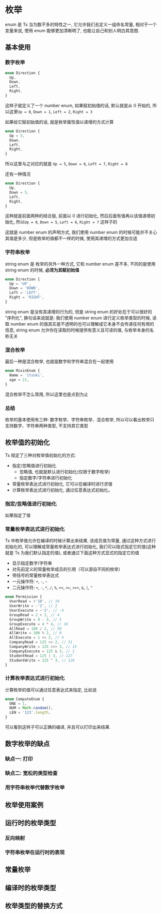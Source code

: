 # 枚举

enum 是 Ts 当为数不多的特性之一, 它允许我们去定义一组命名常量, 相对于一个变量来说, 使用 enum 能够更加清晰明了, 也能让自己和别人明白其意图.

## 基本使用

### 数字枚举

```ts
enum Direction {
  Up,
  Down,
  Left,
  Right,
}
```

这样子就定义了一个 number enum, 如果赋初始值的话, 默认就是从 0 开始的, 所以这里`Up = 0`, `Down = 1`,
`Left = 2`, `Right = 3`

如果给它赋初始值的话, 就是枚举属性值以递增的方式计算

```ts
enum Direction {
  Up = 5,
  Down,
  Left,
  Right,
}
```

所以这里与之对应的就是 `Up = 5`, `Down = 6`, `Left = 7`, `Right = 8`

还有一种情况

```ts
enum Direction {
  Up,
  Down = 5,
  Left,
  Right,
}
```

这种就是前面两种的结合版, 前面以 0 进行初始化, 然后后面有值再以该值递增初始化, 所以`Up = 0`, `Down = 5`, `Left = 6`, `Right = 7` 这样子的

这就是 number enum 的声明方式, 我们使用 number enum 的时候可能并不关心其值是多少, 但是枚举的值都不一样的时候, 使用其递增的方式更加合适

### 字符串枚举

string enum 是 枚举的另外一种方式, 它和 number enum 差不多, 不同的是使用 string enum 的时候, **必须为其赋初始值**

```ts
enum Direction {
  Up = 'UP',
  Down = 'DOWN',
  Left = 'LEFT',
  Right = 'RIGHT',
}
```

string enum 是没有其递增的行为的, 但是 string enum 的好处在于可以很好的 "序列化", 换句话来说就是: 我们使用 number enum 进行定义枚举类型的时候, 读取 number enum 的值其实是不透明的也可以理解成它本身不会传递任何有用的信息, string enum 允许你在读取的时候提供有意义且可读的值, 与枚举本身的名称无关

### 混合枚举

最后一种是混合枚举, 也就是数字和字符串混合在一起使用

```ts
enum MixinEnum {
  Name = 'itsuki',
  age = 21,
}
```

混合枚举不怎么常用, 所以这里也是点到为止

### 总结

枚举的基本使用有三种: 数字枚举、字符串枚举、混合枚举, 所以可以看出枚举只支持数字、字符串两种类型, 不支持其它类型

## 枚举值的初始化

Ts 规定了三种对枚举值初始化的方式:

- 指定/忽略值进行初始化
  - 忽略值, 也就是默认进行初始化(仅限于数字枚举)
  - 指定数字/字符串进行初始化
- 常量枚举表达式进行初始化, 它可以在编译时进行求值
- 计算枚举表达式进行初始化, 通过任意表达式初始化。

### 指定/忽略值进行初始化

<!-- TODO:  -->

如果指定了值

### 常量枚举表达式进行初始化

Ts 中枚举值允许在编译的时候计算出来结果, 该成员值为常量, 通过这种方式进行初始化的, 可以理解成常量枚举表达式进行初始化, 我们可以隐式指定它的值(这种就是 Ts 为我们默认指定的值), 或者通过下面这种方式显式的指定它的值

- 显示指定数字/字符串
- 对先前定义的常量枚举成员的引用（可以源自不同的枚举）
- 带括号的常量枚举表达式
- 一元操作符: `+`, `-`, `~`
- 二元操作符: `+`, `-`, `*`, `/`, `%`, `<<`, `>>`, `>>>`, `&`, `|`, `^`

```ts
enum Permission {
  UserRead = +'10', // 10
  UserWrite = -'2', // 2
  UserExecute = ~'3', // -4
  GroupRead = 2 + 2, // 4
  GroupWrite = 8 - 3, // 5
  GroupExecute = 4 * 4, // 16
  AllRead = 100 / 2, // 50
  AllWrite = 100 % 2, // 0
  AllExecute = 1 << 2, // 4
  CompanyRead = 125 >> 2, // 31
  CompanyWrite = 125 >>> 3, // 15
  CompanyExecute = 125 & 3, // 1
  StudentRead = 125 | 3, // 127
  StudentWrite = 125 ^ 3, // 126
}
```

### 计算枚举表达式进行初始化

计算枚举的值可以通过任意表达式来指定, 比如说

```ts
enum ComputeEnum {
  ONE = 1,
  NUM = Math.random(),
  LEN = '123'.length,
}
```

可以看到这样子可以正确的编译, 并且可以打印出来结果.

## 数字枚举的缺点

### 缺点一: 打印

### 缺点二: 宽松的类型检查

### 用字符串枚举代替数字枚举

## 枚举使用案例

## 运行时的枚举类型

### 反向映射

### 字符串枚举在运行时的表现

## 常量枚举

## 编译时的枚举类型

## 枚举类型的替换方式
